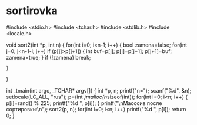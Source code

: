 # sortirovka
#include <stdio.h>
#include <tchar.h>
#include <stdlib.h>
#include <locale.h>

void sort2(int *p, int n)
{
	for(int i=0; i<n-1; i++)
	{
		bool zamena=false;
		for(int j=0; j<n-1-i; j++) 
		  if (p[j]>p[j+1]) 
		  {
			  int buf=p[j];
			  p[j]=p[j+1];
			  p[j+1]=buf;
			  zamena=true;
		  }
		if (!zamena)
			break;
		
	}
}

int _tmain(int argc, _TCHAR* argv[])
{
	int *p, n;
	printf("n="); scanf("%d", &n);
	setlocale(LC_ALL, "rus"); 
	p=(int *)malloc(n*sizeof(int)); 
	for(int i=0; i<n; i++)
	{
		p[i]=rand() % 225; 
		printf("%d  ", p[i]);
	}
	printf("\nМасссив после сортировки:\n");
	sort2(p, n);
	for(int i=0; i<n; i++)
		printf("%d  ", p[i]);
	return 0;
}
